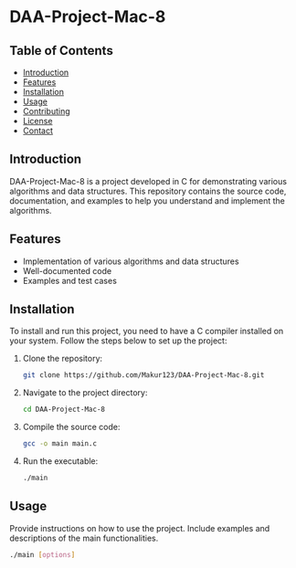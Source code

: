 # DAA-Project-Mac-8

## Table of Contents
- [Introduction](#introduction)
- [Features](#features)
- [Installation](#installation)
- [Usage](#usage)
- [Contributing](#contributing)
- [License](#license)
- [Contact](#contact)

## Introduction
DAA-Project-Mac-8 is a project developed in C for demonstrating various algorithms and data structures. This repository contains the source code, documentation, and examples to help you understand and implement the algorithms.

## Features
- Implementation of various algorithms and data structures
- Well-documented code
- Examples and test cases

## Installation
To install and run this project, you need to have a C compiler installed on your system. Follow the steps below to set up the project:

1. Clone the repository:
    ```sh
    git clone https://github.com/Makur123/DAA-Project-Mac-8.git
    ```

2. Navigate to the project directory:
    ```sh
    cd DAA-Project-Mac-8
    ```

3. Compile the source code:
    ```sh
    gcc -o main main.c
    ```

4. Run the executable:
    ```sh
    ./main
    ```

## Usage
Provide instructions on how to use the project. Include examples and descriptions of the main functionalities.

```sh
./main [options]
